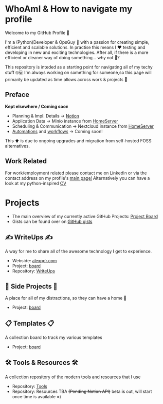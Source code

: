 # WhoAmI & How to navigate my profile
Welcome to my GitHub Profile 🎉

I'm a (Python)Developer & OpsGuy 👋 with a passion for creating simple, efficient and scalable solutions. In practise this means I ❤️ testing and developing in new and exciting technologies. After all, if there is a more efficient or cleaner way of doing something... why not 🤔?


This repository is inteded as a starting point for navigating all of my techy stuff 🤓💻 I'm always working on something for someone,so this page will primarily be updated as time allows across work & projects 💪


## Preface
**Kept elsewhere / Coming soon**
- Planning & Impl. Details -> [Notion](http://notion.so)
- Application Data -> Minio instance from [HomeServer](https://github.com/alexpdr/hs)
- Scheduling & Communication -> Nextcloud instance from [HomeServer](https://github.com/alexpdr/hs)
- [Automations](https://github.com/alexpdr/workflows) and [workflows](https://github.com/alexpdr/workflows) -> Coming soon!

This ⬆️ is due to ongoing upgrades and migration from self-hosted FOSS alternatives.


## Work Related
For work/employment related please contact me on LinkedIn or via the contact address on my profile's [main page!](https://github.com/alexpdr) 
Alternatively you can have a look at my python-inspired [CV](https://github.com/alexpdr/cv)


# Projects
- The main overview of my currently active GitHub Projects: [Project Board](https://github.com/alexpdr?tab=projects)
- Gists can be found over on [GitHub gists](https://gist.github.com/alexpdr)


## ✍️ WriteUps ✍️
A way for me to share all of the awesome technology I get to experience.
- Webside: [alexpdr.com](https://www.alexpdr.com/)
- Project: [board](https://github.com/users/alexpdr/projects/5)
- Repository: [WriteUps](https://github.com/alexpdr/writeups)


## 🔄 Side Projects 🔄
A place for all of my distractions, so they can have a home 🏡
- Project: [board](https://github.com/users/alexpdr/projects/3)


## 📋 Templates 📋
A collection board to track my various templates
- Project: [board](https://github.com/users/alexpdr/projects/6)


## 🛠️ Tools & Resources 🛠️
A collection repository of the modern tools and resources that I use
- Repository: [Tools](https://github.com/alexpdr/tools)
- Repository: Resources TBA ~~(Pending Notion API)~~ beta is out, will start once time is available =)
